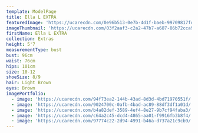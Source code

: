 ```yaml
---
template: ModelPage
title: Ella L EXTRA
featuredImage: 'https://ucarecdn.com/0e96b513-0e7b-4d1f-baeb-99709817fdce/'
imageThumbnail: 'https://ucarecdn.com/03f2aaf3-c2a2-47b7-a687-86b72cca984e/'
firstName: Ella L EXTRA
collection: Extras
height: 5'7
measurementType: bust
bust: 96cm
waist: 76cm
hips: 101cm
size: 10-12
shoeSize: 8/9
hair: Light Brown
eyes: Brown
imagePortfolio:
  - image: 'https://ucarecdn.com/94f73ea2-144b-43ad-8d3d-4bd71970551f/'
  - image: 'https://ucarecdn.com/9024700c-0afb-4bad-ac89-88df3df1a01d/'
  - image: 'https://ucarecdn.com/b4a82def-3589-4ef4-8e27-9b7cf94faba3/'
  - image: 'https://ucarecdn.com/c64a2c45-dcd4-4865-aa01-f9916fb3b8f4/'
  - image: 'https://ucarecdn.com/97774c22-2d94-4991-b46a-d737a21c9cb9/'
---
```


